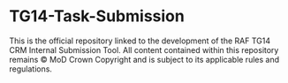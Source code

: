 # TG14-Task-Submission
This is the official repository linked to the development of the RAF TG14 CRM Internal Submission Tool. All content contained within this repository remains © MoD Crown Copyright and is subject to its applicable rules and regulations.
